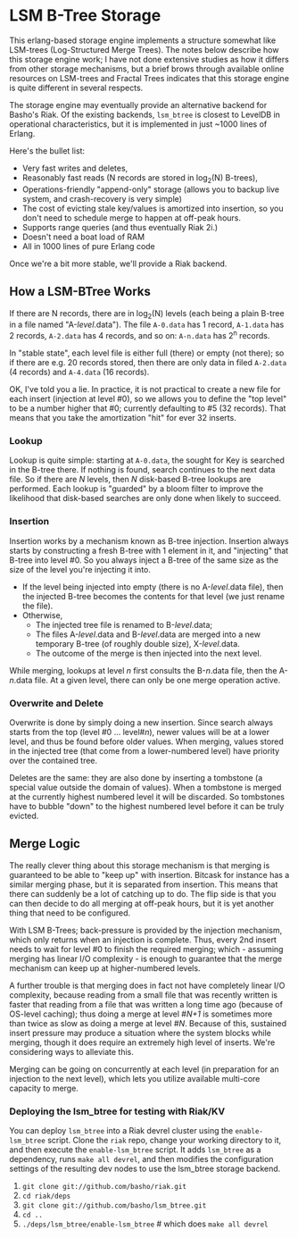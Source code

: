 # LSM B-Tree Storage

This erlang-based storage engine implements a structure somewhat like LSM-trees (Log-Structured Merge Trees).  The notes below describe how this storage engine work; I have not done extensive studies as how it differs from other storage mechanisms, but a brief brows through available online resources on LSM-trees and Fractal Trees indicates that this storage engine is quite different in several respects.

The storage engine may eventually provide an alternative backend for Basho's Riak.  Of the existing backends, `lsm_btree` is closest to LevelDB in operational characteristics, but it is implemented in just ~1000 lines of Erlang.  

Here's the bullet list:

- Very fast writes and deletes,
- Reasonably fast reads (N records are stored in log<sub>2</sub>(N) B-trees),
- Operations-friendly "append-only" storage (allows you to backup live system, and crash-recovery is very simple)
- The cost of evicting stale key/values is amortized into insertion, so you don't need to schedule merge to happen at off-peak hours. 
- Supports range queries (and thus eventually Riak 2i.)
- Doesn't need a boat load of RAM
- All in 1000 lines of pure Erlang code

Once we're a bit more stable, we'll provide a Riak backend.

## How a LSM-BTree Works

If there are N records, there are in log<sub>2</sub>(N)  levels (each being a plain B-tree in a file named "A-*level*.data").  The file `A-0.data` has 1 record, `A-1.data` has 2 records, `A-2.data` has 4 records, and so on: `A-n.data` has 2<sup>n</sup> records.

In "stable state", each level file is either full (there) or empty (not there); so if there are e.g. 20 records stored, then there are only data in filed `A-2.data` (4 records) and `A-4.data` (16 records).

OK, I've told you a lie.  In practice, it is not practical to create a new file for each insert (injection at level #0), so we allows you to define the "top level" to be a number higher that #0; currently defaulting to #5 (32 records).  That means that you take the amortization "hit" for ever 32 inserts.

### Lookup
Lookup is quite simple: starting at `A-0.data`, the sought for Key is searched in the B-tree there.  If nothing is found, search continues to the next data file.  So if there are *N* levels, then *N* disk-based B-tree lookups are performed.  Each lookup is "guarded" by a bloom filter to improve the likelihood that disk-based searches are only done when likely to succeed.

### Insertion
Insertion works by a mechanism known as B-tree injection.  Insertion always starts by constructing a fresh B-tree with 1 element in it, and "injecting" that B-tree into level #0.  So you always inject a B-tree of the same size as the size of the level you're injecting it into.

- If the level being injected into empty (there is no A-*level*.data file), then the injected B-tree becomes the contents for that level (we just rename the file). 
- Otherwise, 
    - The injected tree file is renamed to B-*level*.data;
	- The files A-*level*.data and B-*level*.data are merged into a new temporary B-tree (of roughly double size), X-*level*.data.
	- The outcome of the merge is then injected into the next level.

While merging, lookups at level *n* first consults the B-*n*.data file, then the A-*n*.data file.  At a given level, there can only be one merge operation active.

### Overwrite and Delete
Overwrite is done by simply doing a new insertion.  Since search always starts from the top (level #0 ... level#*n*), newer values will be at a lower level, and thus be found before older values.  When merging, values stored in the injected tree (that come from a lower-numbered level) have priority over the contained tree.

Deletes are the same: they are also done by inserting a tombstone (a special value outside the domain of values).  When a tombstone is merged at the currently highest numbered level it will be discarded.  So tombstones have to bubble "down" to the highest numbered level before it can be truly evicted.


## Merge Logic

The really clever thing about this storage mechanism is that merging is guaranteed to be able to "keep up" with insertion.   Bitcask for instance has a similar merging phase, but it is separated from insertion.  This means that there can suddenly be a lot of catching up to do.  The flip side is that you can then decide to do all merging at off-peak hours, but it is yet another thing that need to be configured.

With LSM B-Trees; back-pressure is provided by the injection mechanism, which only returns when an injection is complete.  Thus, every 2nd insert needs to wait for level #0 to finish the required merging; which - assuming merging has linear I/O complexity - is enough to guarantee that the merge mechanism can keep up at higher-numbered levels.  

A further trouble is that merging does in fact not have completely linear I/O complexity, because reading from a small file that was recently written is faster that reading from a file that was written a long time ago (because of OS-level caching); thus doing a merge at level #*N+1*  is sometimes more than twice as slow as doing a merge at level #*N*.  Because of this, sustained insert pressure may produce a situation where the system blocks while merging, though it does require an extremely high level of inserts.  We're considering ways to alleviate this.

Merging can be going on concurrently at each level (in preparation for an injection to the next level), which lets you utilize available multi-core capacity to merge.  


### Deploying the lsm_btree for testing with Riak/KV

You can deploy `lsm_btree` into a Riak devrel cluster using the
`enable-lsm_btree` script. Clone the `riak` repo, change your working directory
to it, and then execute the `enable-lsm_btree` script. It adds `lsm_btree` as a
dependency, runs `make all devrel`, and then modifies the configuration
settings of the resulting dev nodes to use the lsm_btree storage backend.

1. `git clone git://github.com/basho/riak.git`
1. `cd riak/deps`
1. `git clone git://github.com/basho/lsm_btree.git`
1. `cd ..`
1. `./deps/lsm_btree/enable-lsm_btree` # which does `make all devrel`
